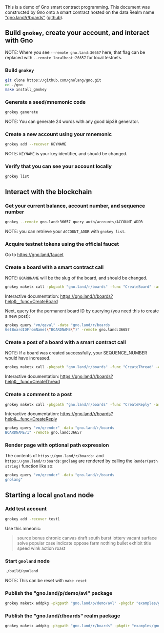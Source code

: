 This is a demo of Gno smart contract programming.  This document was
constructed by Gno onto a smart contract hosted on the data Realm
name ["gno.land/r/boards"](https://gno.land/r/boards/)
([github](https://github.com/gnolang/gno/tree/master/examples/gno.land/r/boards)).

## Build `gnokey`, create your account, and interact with Gno

NOTE: Where you see `--remote gno.land:36657` here, that flag can be replaced
with `--remote localhost:26657` for local testnets.

### Build `gnokey`

```bash
git clone https://github.com/gnolang/gno.git
cd ./gno
make install_gnokey
```

### Generate a seed/mnemonic code

```bash
gnokey generate
```

NOTE: You can generate 24 words with any good bip39 generator.

### Create a new account using your mnemonic

```bash
gnokey add --recover KEYNAME
```

NOTE: `KEYNAME` is your key identifier, and should be changed.

### Verify that you can see your account locally

```bash
gnokey list
```

## Interact with the blockchain

### Get your current balance, account number, and sequence number

```bash
gnokey --remote gno.land:36657 query auth/accounts/ACCOUNT_ADDR
```

NOTE: you can retrieve your `ACCOUNT_ADDR` with `gnokey list`.

### Acquire testnet tokens using the official faucet

Go to <https://gno.land/faucet>

### Create a board with a smart contract call

NOTE: `BOARDNAME` will be the slug of the board, and should be changed.

```bash
gnokey maketx call -pkgpath "gno.land/r/boards" -func "CreateBoard" -args "BOARDNAME" -gas-fee "1000000ugnot" -gas-wanted "2000000" -broadcast -chainid testchain -remote gno.land:36657 KEYNAME
```

Interactive documentation: <https://gno.land/r/boards?help&__func=CreateBoard>

Next, query for the permanent board ID by querying (you need this to create a new post):

```bash
gnokey query "vm/qeval" -data "gno.land/r/boards
GetBoardIDFromName(\"BOARDNAME\")" -remote gno.land:36657
```

### Create a post of a board with a smart contract call

NOTE: If a board was created successfully, your SEQUENCE_NUMBER would have increased.

```bash
gnokey maketx call -pkgpath "gno.land/r/boards" -func "CreateThread" -args BOARD_ID -args "Hello gno.land" -args\#file "./examples/gno.land/r/boards/example_post.md" -gas-fee 1000000ugnot -gas-wanted 2000000 -broadcast -chainid testchain -remote gno.land:36657 KEYNAME
```

Interactive documentation: <https://gno.land/r/boards?help&__func=CreateThread>

### Create a comment to a post

```bash
gnokey maketx call -pkgpath "gno.land/r/boards" -func "CreateReply" -args "BOARD_ID" -args "1" -args "1" -args "Nice to meet you too." -gas-fee 1000000ugnot -gas-wanted 2000000 -broadcast -chainid testchain -remote gno.land:36657 KEYNAME
```

Interactive documentation: <https://gno.land/r/boards?help&__func=CreateReply>

```bash
gnokey query "vm/qrender" -data "gno.land/r/boards
BOARDNAME/1" -remote gno.land:36657
```

### Render page with optional path expression

The contents of `https://gno.land/r/boards:` and `https://gno.land/r/boards:gnolang` are rendered by calling
the `Render(path string)` function like so:

```bash
gnokey query "vm/qrender" -data "gno.land/r/boards
gnolang"
```

## Starting a local `gnoland` node

### Add test account

```bash
gnokey add -recover test1
```

Use this mneonic:
> source bonus chronic canvas draft south burst lottery vacant surface solve popular case indicate oppose farm nothing bullet exhibit title speed wink action roast

### Start `gnoland` node

```bash
./build/gnoland
```

NOTE: This can be reset with `make reset`

### Publish the "gno.land/p/demo/avl" package

```bash
gnokey maketx addpkg -pkgpath "gno.land/p/demo/avl" -pkgdir "examples/gno.land/p/demo/avl" -deposit 100000000ugnot -gas-fee 1000000ugnot -gas-wanted 2000000 -broadcast -chainid dev -remote localhost:26657 test1
```

### Publish the "gno.land/r/boards" realm package

```bash
gnokey maketx addpkg -pkgpath "gno.land/r/boards" -pkgdir "examples/gno.land/r/boards" -deposit 100000000ugnot -gas-fee 1000000ugnot -gas-wanted 300000000 -broadcast -chainid dev -remote localhost:26657 test1
```
